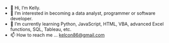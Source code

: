 - 👋 Hi, I’m Kelly.
- 👀 I’m interested in becoming a data analyst, programmer or software developer.
- 🌱 I’m currently learning Python, JavaScript, HTML, VBA, advanced Excel functions, SQL, Tableau, etc.
- 📫 How to reach me ... kelcon86@gmail.com



